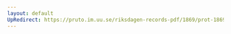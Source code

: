 ```yaml
---
layout: default
UpRedirect: https://pruto.im.uu.se/riksdagen-records-pdf/1869/prot-1869--fk--405/prot-1869--fk--405_015.pdf
---
```

